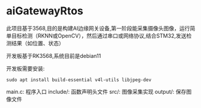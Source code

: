 # aiGatewayRtos
​	此项目基于3568,目的是构建AI边缘网关设备,第一阶段能采集摄像头图像，运行简单目标检测（RKNN或OpenCV），然后通过串口或网络协议,结合STM32,发送检测结果（如位置、状态）



开发板基于RK3568,系统目前是debian11

开发板需要安装:

```
sudo apt install build-essential v4l-utils libjpeg-dev
```



main.c: 程序入口
include/: 函数声明头文件
src/: 图像采集实现
output/: 保存图像文件



